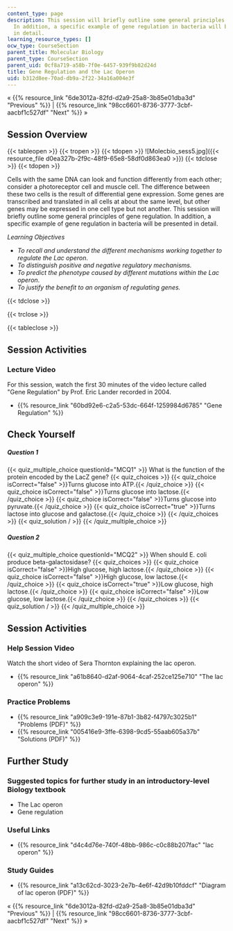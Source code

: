 ```yaml
---
content_type: page
description: This session will briefly outline some general principles of gene regulation.
  In addition, a specific example of gene regulation in bacteria will be presented
  in detail.
learning_resource_types: []
ocw_type: CourseSection
parent_title: Molecular Biology
parent_type: CourseSection
parent_uid: 0cf8a719-a58b-7f0e-6457-939f9b82d24d
title: Gene Regulation and the Lac Operon
uid: b312d8ee-70ad-db9a-2f22-34a16a004e3f
---
```


« {{% resource_link "6de3012a-82fd-d2a9-25a8-3b85e01dba3d" "Previous" %}} | {{% resource_link "98cc6601-8736-3777-3cbf-aacbf1c527df" "Next" %}} »

Session Overview
----------------

{{< tableopen >}}
{{< tropen >}}
{{< tdopen >}}
![Molecbio_sess5.jpg]({{< resource_file d0ea327b-2f9c-48f9-65e8-58df0d863ea0 >}})
{{< tdclose >}}
{{< tdopen >}}


Cells with the same DNA can look and function differently from each other; consider a photoreceptor cell and muscle cell. The difference between these two cells is the result of differential gene expression. Some genes are transcribed and translated in all cells at about the same level, but other genes may be expressed in one cell type but not another. This session will briefly outline some general principles of gene regulation. In addition, a specific example of gene regulation in bacteria will be presented in detail.

_Learning Objectives_

*   _To recall and understand the different mechanisms working together to regulate the Lac operon_.
*   _To distinguish positive and negative regulatory mechanisms._
*   _To predict the phenotype caused by different mutations within the Lac operon_.
*   _To justify the benefit to an organism of regulating genes._


{{< tdclose >}}

{{< trclose >}}

{{< tableclose >}}

Session Activities
------------------

### Lecture Video

For this session, watch the first 30 minutes of the video lecture called "Gene Regulation" by Prof. Eric Lander recorded in 2004.

*   {{% resource_link "60bd92e6-c2a5-53dc-664f-1259984d6785" "Gene Regulation" %}}

Check Yourself
--------------

##### Question 1
 {{< quiz_multiple_choice questionId="MCQ1" >}} What is the function of the protein encoded by the LacZ gene? {{< quiz_choices >}} {{< quiz_choice isCorrect="false" >}}Turns glucose into ATP.{{< /quiz_choice >}} {{< quiz_choice isCorrect="false" >}}Turns glucose into lactose.{{< /quiz_choice >}} {{< quiz_choice isCorrect="false" >}}Turns glucose into pyruvate.{{< /quiz_choice >}} {{< quiz_choice isCorrect="true" >}}Turns lactose into glucose and galactose.{{< /quiz_choice >}} {{< /quiz_choices >}} {{< quiz_solution / >}} {{< /quiz_multiple_choice >}}
##### Question 2
 {{< quiz_multiple_choice questionId="MCQ2" >}} When should E. coli produce beta-galactosidase? {{< quiz_choices >}} {{< quiz_choice isCorrect="false" >}}High glucose, high lactose.{{< /quiz_choice >}} {{< quiz_choice isCorrect="false" >}}High glucose, low lactose.{{< /quiz_choice >}} {{< quiz_choice isCorrect="true" >}}Low glucose, high lactose.{{< /quiz_choice >}} {{< quiz_choice isCorrect="false" >}}Low glucose, low lactose.{{< /quiz_choice >}} {{< /quiz_choices >}} {{< quiz_solution / >}} {{< /quiz_multiple_choice >}}

Session Activities
------------------

### Help Session Video

Watch the short video of Sera Thornton explaining the lac operon.

*   {{% resource_link "a61b8640-d2af-9064-4caf-252ce125e710" "The lac operon" %}}

### Practice Problems

*   {{% resource_link "a909c3e9-191e-87b1-3b82-f4797c3025b1" "Problems (PDF)" %}}
*   {{% resource_link "005416e9-3ffe-6398-9cd5-55aab605a37b" "Solutions (PDF)" %}}

Further Study
-------------

### Suggested topics for further study in an introductory-level Biology textbook

*   The Lac operon
*   Gene regulation

### Useful Links

*   {{% resource_link "d4c4d76e-740f-48bb-986c-c0c88b207fac" "lac operon" %}}

### Study Guides

*   {{% resource_link "a13c62cd-3023-2e7b-4e6f-42d9b10fddcf" "Diagram of lac operon (PDF)" %}}

« {{% resource_link "6de3012a-82fd-d2a9-25a8-3b85e01dba3d" "Previous" %}} | {{% resource_link "98cc6601-8736-3777-3cbf-aacbf1c527df" "Next" %}} »